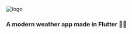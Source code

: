 ![logo](https://github.com/user-attachments/assets/c1ce4665-43f9-4a7e-bb2f-f5d768b17f74)
### A modern weather app made in Flutter 💙🌅
